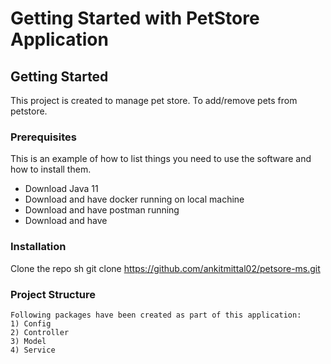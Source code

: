 # Getting Started with PetStore Application

<!-- GETTING STARTED -->
## Getting Started

 This project is created to manage pet store. To add/remove pets from petstore. 

### Prerequisites

This is an example of how to list things you need to use the software and how to install them.
* Download Java 11 
* Download and have docker running on local machine
* Download and have postman running 
* Download and have 

### Installation
 Clone the repo
   sh
   git clone https://github.com/ankitmittal02/petsore-ms.git
   
### Project Structure
	Following packages have been created as part of this application:
	1) Config
	2) Controller
	3) Model
	4) Service
	
